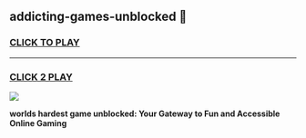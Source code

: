 
## addicting-games-unblocked 👋
<h3>
<a href="https://premium.freeplayer.one?title=addicting-games-unblocked&ref=14F">CLICK TO PLAY</a></h3>
<hr>

<h3>
<a href="https://premium.freeplayer.one?title=addicting-games-unblocked&ref=14F">CLICK 2 PLAY</a>
  
</h3>

<a href="https://premium.freeplayer.one?title=addicting-games-unblocked&ref=12F/"><img src="https://clearcache.store/games.png"></a>


**worlds hardest game unblocked: Your Gateway to Fun and Accessible Online Gaming**
